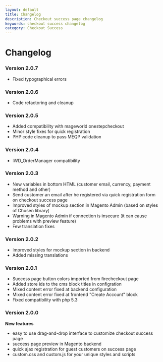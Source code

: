```yaml
---
layout: default
title: Changelog
description: Checkout success page changelog
keywords: checkout success changelog
category: Checkout Success
---
```


# Changelog

### Version 2.0.7

 -  Fixed typographical errors

### Version 2.0.6

 -  Code refactoring and cleanup

### Version 2.0.5

 -  Added compatibility with mageworld onestepcheckout
 -  Minor style fixes for quick registration
 -  PHP code cleanup to pass MEQP validation

### Version 2.0.4

 -  IWD_OrderManager compatibility

### Version 2.0.3

 -  New variables in bottom HTML (customer email, currency, payment method and
    other)
 -  Send customer an email after he registered via quick registration form on
    checkout success page
 -  Improved styles of mockup section in Magento Admin (based on styles of
    Chosen library)
 -  Warning in Magento Admin if connection is insecure (it can cause problems
    with preview feature)
 -  Few translation fixes

### Version 2.0.2

 -  Improved styles for mockup section in backend
 -  Added missing translations

### Version 2.0.1

 -  Success page button colors imported from firecheckout page
 -  Added store ids to the cms block titles in configration
 -  Mixed content error fixed at backend configuration
 -  Mixed content error fixed at frontend "Create Account" block
 -  Fixed compatibility with php 5.3

### Version 2.0.0

**New features**

 -  easy to use drag-and-drop interface to customize checkout success page
 -  success page preview in Magento backend
 -  quick ajax registration for guest customers on success page
 -  custom.css and custom.js for your unique styles and scripts

